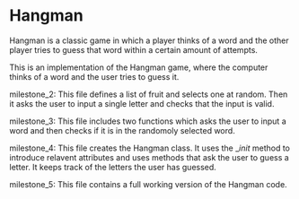 # Hangman
Hangman is a classic game in which a player thinks of a word and the other player tries to guess that word within a certain amount of attempts.

This is an implementation of the Hangman game, where the computer thinks of a word and the user tries to guess it. 

milestone_2: This file defines a list of fruit and selects one at random.
Then it asks the user to input a single letter and checks that the input is valid.

milestone_3: This file includes two functions which asks the user to input a word and then checks if it is in the randomoly selected word.

milestone_4: This file creates the Hangman class. It uses the __init_ method to introduce relavent attributes and uses methods that ask the user to guess a letter. It keeps track of the letters the user has guessed.

milestone_5: This file contains a full working version of the Hangman code.